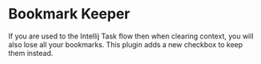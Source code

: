 # Bookmark Keeper

If you are used to the Intellij Task flow then when clearing context, you will also
lose all your bookmarks. This plugin adds a new checkbox to keep them instead.





